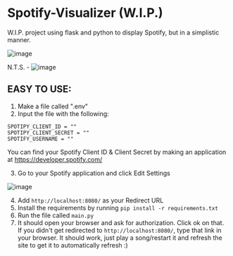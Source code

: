 # Spotify-Visualizer (W.I.P.)
W.I.P. project using flask and python to display Spotify, but in a simplistic manner.

![image](https://user-images.githubusercontent.com/67598470/202959948-b937d9fa-254d-4df4-abd8-1ff912bf77af.png)

N.T.S. - ![image](https://user-images.githubusercontent.com/67598470/202955987-91c1a1c5-2b52-4bd1-8a33-c6f5abe5a79c.png)


## EASY TO USE:
1. Make a file called ".env"
2. Input the file with the following:
```env
SPOTIPY_CLIENT_ID = ""
SPOTIPY_CLIENT_SECRET = ""
SPOTIFY_USERNAME = ""
```
You can find your Spotify Client ID & Client Secret by making an application at https://developer.spotify.com/

3. Go to your Spotify application and click Edit Settings

![image](https://user-images.githubusercontent.com/67598470/202961276-cfb2ec96-db78-4725-8b6d-72a8a693b552.png)

4. Add `http://localhost:8080/` as your Redirect URL
5. Install the requirements by running `pip install -r requirements.txt`
6. Run the file called `main.py`
7. It should open your browser and ask for authorization. Click ok on that. If you didn't get redirected to `http://localhost:8080/`, type that link in your browser. It should work, just play a song/restart it and refresh the site to get it to automatically refresh :) 
